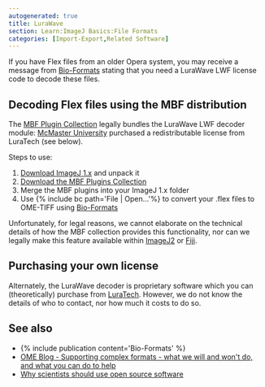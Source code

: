 ```yaml
---
autogenerated: true
title: LuraWave
section: Learn:ImageJ Basics:File Formats
categories: [Import-Export,Related Software]
---
```



If you have Flex files from an older Opera system, you may receive a message from [Bio-Formats](/formats/bio-formats) stating that you need a LuraWave LWF license code to decode these files.

## Decoding Flex files using the MBF distribution

The [MBF Plugin Collection](/software/mbf-imagej) legally bundles the LuraWave LWF decoder module: [McMaster University](http://www.mcmaster.ca/) purchased a redistributable license from LuraTech (see below).

Steps to use:

1.  [Download ImageJ 1.x](/ij/download.html) and unpack it
2.  [Download the MBF Plugins Collection](/ij/plugins/mbf/)
3.  Merge the MBF plugins into your ImageJ 1.x folder
4.  Use {% include bc path='File | Open...'%} to convert your .flex files to OME-TIFF using [Bio-Formats](/formats/bio-formats)

Unfortunately, for legal reasons, we cannot elaborate on the technical details of how the MBF collection provides this functionality, nor can we legally make this feature available within [ImageJ2](/software/imagej2) or [Fiji](/software/fiji).

## Purchasing your own license

Alternately, the LuraWave decoder is proprietary software which you can (theoretically) purchase from [LuraTech](https://www.luratech.com/en/). However, we do not know the details of who to contact, nor how much it costs to do so.

## See also

-   {% include publication content='Bio-Formats' %}
-   [OME Blog - Supporting complex formats - what we will and won't do, and what you can do to help](http://blog.openmicroscopy.org/file-formats/community/2016/01/06/format-support/)
-   [Why scientists should use open source software](Open_Source)
